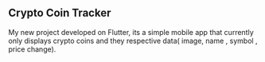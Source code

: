 ## Crypto Coin Tracker

My new project developed on Flutter, its a simple mobile app that currently only displays crypto coins and they respective data( image, name , symbol , price change).

